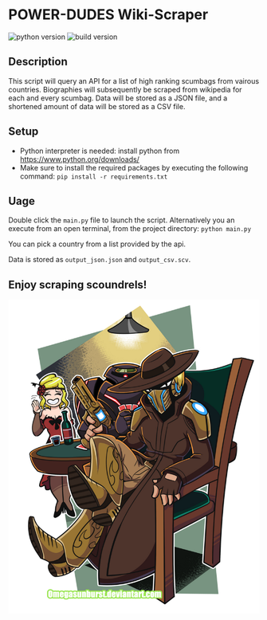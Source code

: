 # POWER-DUDES Wiki-Scraper
![python version](https://img.shields.io/badge/python-v3.12.1-green?logo=python) ![build version](https://img.shields.io/badge/build-v1.05-blue)

## Description
This script will query an API for a list of high ranking scumbags from vairous countries.
Biographies will subsequently be scraped from wikipedia for each and every scumbag.
Data will be stored as a JSON file, and a shortened amount of data will be stored as a CSV file.

## Setup
- Python interpreter is needed: install python from https://www.python.org/downloads/
- Make sure to install the required packages by executing the following command: `pip install -r requirements.txt`

## Uage
Double click the `main.py` file to launch the script.
Alternatively you an execute from an open terminal, from the project directory: `python main.py`

You can pick a country from a list provided by the api.

Data is stored as `output_json.json` and `output_csv.scv`.

## Enjoy scraping scoundrels!
![alt text](image.png)